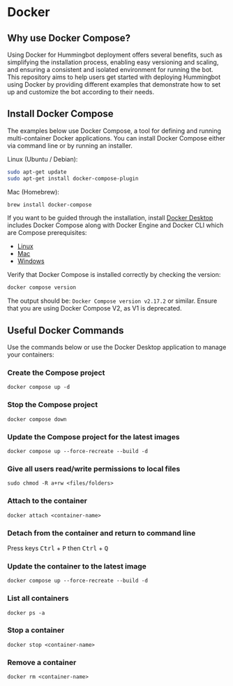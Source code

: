 # Docker

## Why use Docker Compose?

Using Docker for Hummingbot deployment offers several benefits, such as simplifying the installation process, enabling easy versioning and scaling, and ensuring a consistent and isolated environment for running the bot. This repository aims to help users get started with deploying Hummingbot using Docker by providing different examples that demonstrate how to set up and customize the bot according to their needs.

## Install Docker Compose

The examples below use Docker Compose, a tool for defining and running multi-container Docker applications. You can install Docker Compose either via command line or by running an installer.

Linux (Ubuntu / Debian):

```bash
sudo apt-get update
sudo apt-get install docker-compose-plugin
```

Mac (Homebrew):

```bash
brew install docker-compose
```

If you want to be guided through the installation, install [Docker Desktop](https://www.docker.com/products/docker-desktop/) includes Docker Compose along with Docker Engine and Docker CLI which are Compose prerequisites:

* [Linux](https://docs.docker.com/desktop/install/linux-install/)
* [Mac](https://docs.docker.com/desktop/install/mac-install/)
* [Windows](https://docs.docker.com/desktop/install/windows-install/)


Verify that Docker Compose is installed correctly by checking the version:

```bash
docker compose version
```

The output should be: `Docker Compose version v2.17.2` or similar. Ensure that you are using Docker Compose V2, as V1 is deprecated.

## Useful Docker Commands

Use the commands below or use the Docker Desktop application to manage your containers:

### Create the Compose project
```
docker compose up -d
```

### Stop the Compose project
```
docker compose down
```

### Update the Compose project for the latest images
```
docker compose up --force-recreate --build -d
```

### Give all users read/write permissions to local files
```
sudo chmod -R a+rw <files/folders>
```

### Attach to the container
```
docker attach <container-name>
```

### Detach from the container and return to command line

Press keys <kbd>Ctrl</kbd> + <kbd>P</kbd> then <kbd>Ctrl</kbd> + <kbd>Q</kbd>


### Update the container to the latest image
```
docker compose up --force-recreate --build -d
```

### List all containers
```
docker ps -a
```

### Stop a container
```
docker stop <container-name>
```

### Remove a container
```
docker rm <container-name>
```
